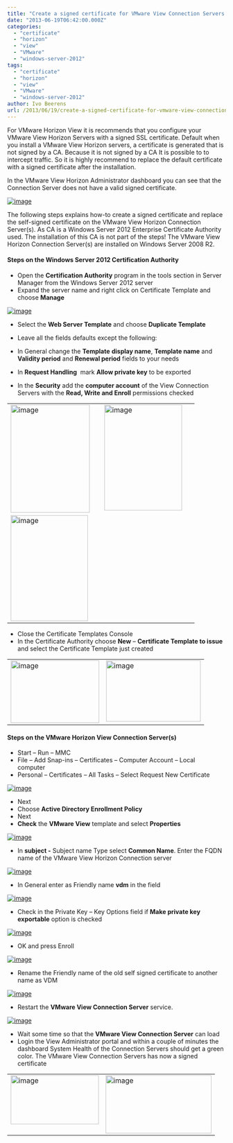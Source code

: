 ```yaml
---
title: "Create a signed certificate for VMware View Connection Servers using a Windows Server 2012 CA"
date: "2013-06-19T06:42:00.000Z"
categories: 
  - "certificate"
  - "horizon"
  - "view"
  - "VMware"
  - "windows-server-2012"
tags: 
  - "certificate"
  - "horizon"
  - "view"
  - "VMware"
  - "windows-server-2012"
author: Ivo Beerens
url: /2013/06/19/create-a-signed-certificate-for-vmware-view-connection-servers-using-a-windows-server-2012-ca/
---
```


For VMware Horizon View it is recommends that you configure your VMware View Horizon Servers with a signed SSL certificate. Default when you install a VMware View Horizon servers, a certificate is generated that is not signed by a CA. Because it is not signed by a CA It is possible to to intercept traffic. So it is highly recommend to replace the default certificate with a signed certificate after the installation.

In the VMware View Horizon Administrator dashboard you can see that the Connection Server does not have a valid signed certificate.

[![image](images/image_thumb3.png "image")](images/image3.png)

The following steps explains how-to create a signed certificate and replace the self-signed certificate on the VMware View Horizon Connection Server(s). As CA is a Windows Server 2012 Enterprise Certificate Authority used. The installation of this CA is not part of the steps! The VMware View Horizon Connection Server(s) are installed on Windows Server 2008 R2.

#### Steps on the Windows Server 2012 Certification Authority

- Open the **Certification Authority** program in the tools section in Server Manager from the Windows Server 2012 server
- Expand the server name and right click on Certificate Template and choose **Manage**

[![image](images/image_thumb4.png "image")](images/image4.png)

- Select the **Web Server Template** and choose **Duplicate Template**
- Leave all the fields defaults except the following:

- In General change the **Template** **display name**, **Template name** and **Validity period** and **Renewal period** fields to your needs
- In **Request Handling**  mark **Allow private key** to be exported
- In the **Security** add the **computer account** of the View Connection Servers with the **Read, Write and Enroll** permissions checked

<table border="0" cellspacing="0" cellpadding="2" width="400"><tbody><tr><td valign="top" width="200"><a href="images/image5.png"><img style="background-image: none; border-right-width: 0px; padding-left: 0px; padding-right: 0px; display: inline; border-top-width: 0px; border-bottom-width: 0px; border-left-width: 0px; padding-top: 0px" title="image" border="0" alt="image" src="images/image_thumb5.png" width="182" height="249"></a></td><td valign="top" width="200"><a href="https://www.ivobeerens.nl/wp-content/uploads/2013/06/image6.png"><img style="background-image: none; border-right-width: 0px; padding-left: 0px; padding-right: 0px; display: inline; border-top-width: 0px; border-bottom-width: 0px; border-left-width: 0px; padding-top: 0px" title="image" border="0" alt="image" src="images/image_thumb6.png" width="179" height="244"></a></td></tr><tr><td valign="top" width="200"><a href="https://www.ivobeerens.nl/wp-content/uploads/2013/06/image7.png"><img style="background-image: none; border-right-width: 0px; padding-left: 0px; padding-right: 0px; display: inline; border-top-width: 0px; border-bottom-width: 0px; border-left-width: 0px; padding-top: 0px" title="image" border="0" alt="image" src="images/image_thumb7.png" width="178" height="244"></a></td><td valign="top" width="200">&nbsp;</td></tr></tbody></table>

- Close the Certificate Templates Console
- In the Certificate Authority choose **New** – **Certificate Template to issue**  and select the Certificate Template just created

<table border="0" cellspacing="0" cellpadding="2" width="400"><tbody><tr><td valign="top" width="200"><a href="images/image8.png"><img style="background-image: none; border-right-width: 0px; padding-left: 0px; padding-right: 0px; display: inline; border-top-width: 0px; border-bottom-width: 0px; border-left-width: 0px; padding-top: 0px" title="image" border="0" alt="image" src="images/image_thumb8.png" width="204" height="144"></a></td><td valign="top" width="200"><a href="https://www.ivobeerens.nl/wp-content/uploads/2013/06/image9.png"><img style="background-image: none; border-right-width: 0px; padding-left: 0px; padding-right: 0px; display: inline; border-top-width: 0px; border-bottom-width: 0px; border-left-width: 0px; padding-top: 0px" title="image" border="0" alt="image" src="images/image_thumb9.png" width="218" height="141"></a></td></tr></tbody></table>

#### **Steps on the VMware Horizon View Connection Server(s**)

- Start – Run – MMC
- File – Add Snap-ins – Certificates – Computer Account – Local  computer
- Personal – Certificates – All Tasks – Select Request New Certificate

[![image](images/image_thumb10.png "image")](images/image10.png)

- Next
- Choose **Active Directory Enrollment Policy**
- Next
- **Check** the **VMware View** template and select **Properties** 

[![image](images/image_thumb11.png "image")](images/image11.png)

- In **subject -** Subject name Type select **Common Name**. Enter the FQDN name of the VMware View Horizon Connection server

[![image](images/image_thumb12.png "image")](images/image12.png)

- In General enter as Friendly name **vdm** in the field

[![image](images/image_thumb13.png "image")](images/image13.png)

- Check in the Private Key – Key Options field if **Make private key exportable** option is checked

[![image](images/image_thumb14.png "image")](images/image14.png)

- OK and press Enroll

[![image](images/image_thumb15.png "image")](images/image15.png)

- Rename the Friendly name of the old self signed certificate to another name as VDM

[![image](images/image_thumb16.png "image")](images/image16.png)

- Restart the **VMware View Connection Server** service.

[![image](images/image_thumb17.png "image")](images/image17.png)

- Wait some time so that the **VMware View Connection Server** can load
- Login the View Administrator portal and within a couple of minutes the dashboard System Health of the Connection Servers should get a green color. The VMware View Connection Servers has now a signed certificate

<table border="0" cellspacing="0" cellpadding="2" width="400"><tbody><tr><td valign="top" width="200"><a href="images/image18.png"><img style="background-image: none; border-right-width: 0px; padding-left: 0px; padding-right: 0px; display: inline; border-top-width: 0px; border-bottom-width: 0px; border-left-width: 0px; padding-top: 0px" title="image" border="0" alt="image" src="images/image_thumb18.png" width="203" height="113"></a></td><td valign="top" width="200"><a href="https://www.ivobeerens.nl/wp-content/uploads/2013/06/image19.png"><img style="background-image: none; border-right-width: 0px; padding-left: 0px; padding-right: 0px; display: inline; border-top-width: 0px; border-bottom-width: 0px; border-left-width: 0px; padding-top: 0px" title="image" border="0" alt="image" src="images/image_thumb19.png" width="244" height="134"></a></td></tr></tbody></table>